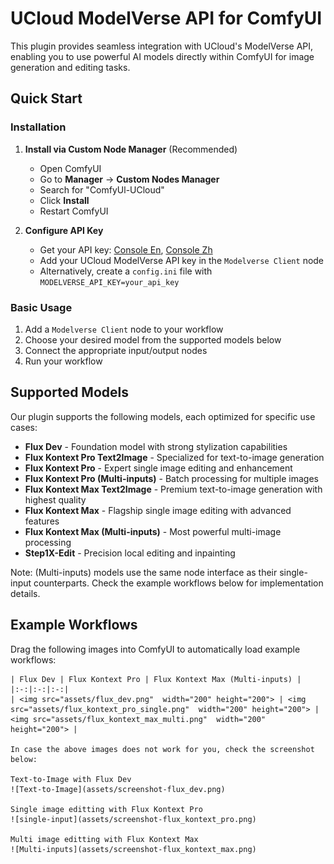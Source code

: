 # UCloud ModelVerse API for ComfyUI

This plugin provides seamless integration with UCloud's ModelVerse API, enabling you to use powerful AI models directly within ComfyUI for image generation and editing tasks.

## Quick Start

### Installation

1. **Install via Custom Node Manager** (Recommended)
   - Open ComfyUI
   - Go to **Manager** → **Custom Nodes Manager**
   - Search for "ComfyUl-UCloud"
   - Click **Install**
   - Restart ComfyUI

2. **Configure API Key**
   
   - Get your API key: [Console En](https://console.ucloud-global.com/modelverse/experience/api-keys), [Console Zh](https://console.ucloud.cn/modelverse/experience/api-keys)
   - Add your UCloud ModelVerse API key in the `Modelverse Client` node
   - Alternatively, create a `config.ini` file with `MODELVERSE_API_KEY=your_api_key`

### Basic Usage

1. Add a `Modelverse Client` node to your workflow
2. Choose your desired model from the supported models below
3. Connect the appropriate input/output nodes
4. Run your workflow

## Supported Models

Our plugin supports the following models, each optimized for specific use cases:

- **Flux Dev** - Foundation model with strong stylization capabilities
- **Flux Kontext Pro Text2Image** - Specialized for text-to-image generation
- **Flux Kontext Pro** - Expert single image editing and enhancement
- **Flux Kontext Pro (Multi-inputs)** - Batch processing for multiple images
- **Flux Kontext Max Text2Image** - Premium text-to-image generation with highest quality
- **Flux Kontext Max** - Flagship single image editing with advanced features
- **Flux Kontext Max (Multi-inputs)** - Most powerful multi-image processing
- **Step1X-Edit** - Precision local editing and inpainting

Note: (Multi-inputs) models use the same node interface as their single-input counterparts. Check the example workflows below for implementation details.

## Example Workflows

Drag the following images into ComfyUI to automatically load example workflows:

    | Flux Dev | Flux Kontext Pro | Flux Kontext Max (Multi-inputs) |
    |:-:|:-:|:-:|
    | <img src="assets/flux_dev.png"  width="200" height="200"> | <img src="assets/flux_kontext_pro_single.png"  width="200" height="200"> | <img src="assets/flux_kontext_max_multi.png"  width="200" height="200"> |

    In case the above images does not work for you, check the screenshot below:

    Text-to-Image with Flux Dev
    ![Text-to-Image](assets/screenshot-flux_dev.png)

    Single image editting with Flux Kontext Pro
    ![single-input](assets/screenshot-flux_kontext_pro.png)

    Multi image editting with Flux Kontext Max
    ![Multi-inputs](assets/screenshot-flux_kontext_max.png)

    